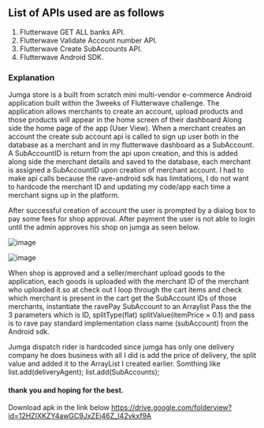 ## List of APIs used are as follows 
1. Flutterwave GET ALL banks API.
2. Flutterwave Validate Account number API.
3. Flutterwave Create SubAccounts API.
4. Flutterwave Android SDK.

### Explanation
Jumga store is a built from scratch mini multi-vendor e-commerce Android application built within the 3weeks of Flutterwave challenge.
The application allows merchants to create an account, upload products and those products will appear in the home screen of their dashboard
Along side the home page of the app (User View).
When a merchant creates an account the create sub account api is called to sign up user both in the database as a merchant and in my flutterwave dashboard as a SubAccount.
A SubAccountID is return from the api upon creation, and this is added along side the merchant details and saved to the database, each merchant is assigned a SubAccountID upon creation of merchant account.
I had to make api calls because the rave-android sdk has limitations, I do not want to hardcode the merchant ID and updating my code/app each time a merchant signs up in the platform.

After successful creation of account the user is prompted by a dialog box to pay some fees for shop approval.
After payment the user is not able to login until the admin approves his shop on jumga as seen below.

![image](https://drive.google.com/uc?export=view&id=1183RNPLjy8idXdHISHzOyf1x_oKMuYro)

![image](https://drive.google.com/uc?export=view&id=11FxNGRs_iFoBMWT3dET-roeZlQs4bE3L)

When shop is approved and a seller/merchant upload goods to the application, each goods is uploaded with the merchant ID of the merchant who uploaded it.so at check out I loop through the cart items and check which merchant is present in the cart get the SubAccount IDs of those merchants, instantiate the ravePay SubAccount to an Arraylist 
Pass the the 3 parameters which is ID, splitType(flat) splitValue(itemPrice × 0.1) and pass is to rave pay standard implementation class name (subAccount) from the Android sdk.

Jumga dispatch rider is hardcoded since jumga has only one delivery company he does business with all I did is add the price of delivery, the split value and added it to the ArrayList I created earlier. Somthing like list.add(deliveryAgent); list.add(SubAccounts);

#### thank you and hoping for the best.
Download apk in the link below 
https://drive.google.com/folderview?id=12HZIXKZY4awGC9JxZEj46Z_I42vkxf9A



